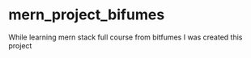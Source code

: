 # mern_project_bifumes
While learning mern stack full course from bitfumes I was created this project 
